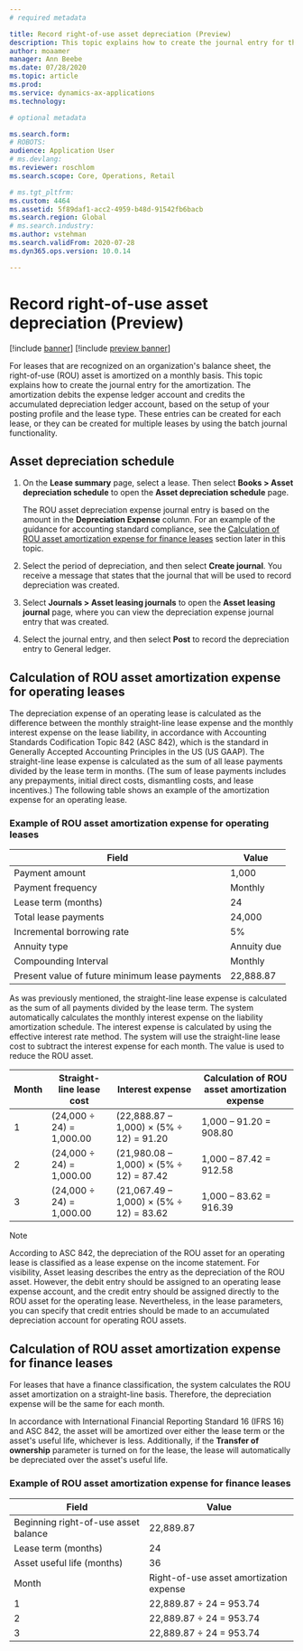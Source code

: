```yaml
---
# required metadata

title: Record right-of-use asset depreciation (Preview)
description: This topic explains how to create the journal entry for the amortization that is required for leases that are recognized on an organization's balance sheet. 
author: moaamer
manager: Ann Beebe
ms.date: 07/28/2020
ms.topic: article
ms.prod: 
ms.service: dynamics-ax-applications
ms.technology: 

# optional metadata

ms.search.form: 
# ROBOTS: 
audience: Application User
# ms.devlang: 
ms.reviewer: roschlom
ms.search.scope: Core, Operations, Retail

# ms.tgt_pltfrm: 
ms.custom: 4464
ms.assetid: 5f89daf1-acc2-4959-b48d-91542fb6bacb
ms.search.region: Global
# ms.search.industry: 
ms.author: vstehman
ms.search.validFrom: 2020-07-28
ms.dyn365.ops.version: 10.0.14

---
```


# Record right-of-use asset depreciation (Preview)

[!include [banner](../includes/banner.md)]
[!include [preview banner](../includes/preview-banner.md)]

For leases that are recognized on an organization's balance sheet, the right-of-use (ROU) asset is amortized on a monthly basis. This topic explains how to create the journal entry for the amortization. The amortization debits the expense ledger account and credits the accumulated depreciation ledger account, based on the setup of your posting profile and the lease type. These entries can be created for each lease, or they can be created for multiple leases by using the batch journal functionality.

## Asset depreciation schedule

1. On the **Lease summary** page, select a lease. Then select **Books \> Asset depreciation schedule** to open the **Asset depreciation schedule** page.

    The ROU asset depreciation expense journal entry is based on the amount in the **Depreciation Expense** column. For an example of the guidance for accounting standard compliance, see the [Calculation of ROU asset amortization expense for finance leases](#calculation-of-rou-asset-amortization-expense-for-finance-leases) section later in this topic.

2. Select the period of depreciation, and then select **Create journal**. You receive a message that states that the journal that will be used to record depreciation was created.
3. Select **Journals \> Asset leasing journals** to open the **Asset leasing journal** page, where you can view the depreciation expense journal entry that was created.
4. Select the journal entry, and then select **Post** to record the depreciation entry to General ledger.

## Calculation of ROU asset amortization expense for operating leases

The depreciation expense of an operating lease is calculated as the difference between the monthly straight-line lease expense and the monthly interest expense on the lease liability, in accordance with Accounting Standards Codification Topic 842 (ASC 842), which is the standard in Generally Accepted Accounting Principles in the US (US GAAP). The straight-line lease expense is calculated as the sum of all lease payments divided by the lease term in months. (The sum of lease payments includes any prepayments, initial direct costs, dismantling costs, and lease incentives.) The following table shows an example of the amortization expense for an operating lease.

### Example of ROU asset amortization expense for operating leases

| Field                                          | Value       |
|------------------------------------------------|-------------|
| Payment amount                                 | 1,000       |
| Payment frequency                              | Monthly     |
| Lease term (months)                            | 24          |
| Total lease payments                           | 24,000      |
| Incremental borrowing rate                     | 5%          |
| Annuity type                                   | Annuity due |
| Compounding Interval                           | Monthly     |
| Present value of future minimum lease payments | 22,888.87   |

As was previously mentioned, the straight-line lease expense is calculated as the sum of all payments divided by the lease term. The system automatically calculates the monthly interest expense on the liability amortization schedule. The interest expense is calculated by using the effective interest rate method. The system will use the straight-line lease cost to subtract the interest expense for each month. The value is used to reduce the ROU asset.

| Month | Straight-line lease cost | Interest expense                        | Calculation of ROU asset amortization expense |
|-------|--------------------------|-----------------------------------------|-----------------------------------------------|
| 1     | (24,000 ÷ 24) = 1,000.00 | (22,888.87 – 1,000) × (5% ÷ 12) = 91.20 | 1,000 – 91.20 = 908.80                        |
| 2     | (24,000 ÷ 24) = 1,000.00 | (21,980.08 – 1,000) × (5% ÷ 12) = 87.42 | 1,000 – 87.42 = 912.58                        |
| 3     | (24,000 ÷ 24) = 1,000.00 | (21,067.49 – 1,000) × (5% ÷ 12) = 83.62 | 1,000 – 83.62 = 916.39                        |

> [!NOTE]
> According to ASC 842, the depreciation of the ROU asset for an operating lease is classified as a lease expense on the income statement. For visibility, Asset leasing describes the entry as the depreciation of the ROU asset. However, the debit entry should be assigned to an operating lease expense account, and the credit entry should be assigned directly to the ROU asset for the operating lease. Nevertheless, in the lease parameters, you can specify that credit entries should be made to an accumulated depreciation account for operating ROU assets.

## Calculation of ROU asset amortization expense for finance leases

For leases that have a finance classification, the system calculates the ROU asset amortization on a straight-line basis. Therefore, the depreciation expense will be the same for each month.

In accordance with International Financial Reporting Standard 16 (IFRS 16) and ASC 842, the asset will be amortized over either the lease term or the asset's useful life, whichever is less. Additionally, if the **Transfer of ownership** parameter is turned on for the lease, the lease will automatically be depreciated over the asset's useful life.

### Example of ROU asset amortization expense for finance leases

| Field                                | Value                                   |
|--------------------------------------|-----------------------------------------|
| Beginning right-of-use asset balance | 22,889.87                               |
| Lease term (months)                  | 24                                      |
| Asset useful life (months)           | 36                                      |
| Month                                | Right-of-use asset amortization expense |
| 1                                    | 22,889.87 ÷ 24 = 953.74                 |
| 2                                    | 22,889.87 ÷ 24 = 953.74                 |
| 3                                    | 22,889.87 ÷ 24 = 953.74                 |
